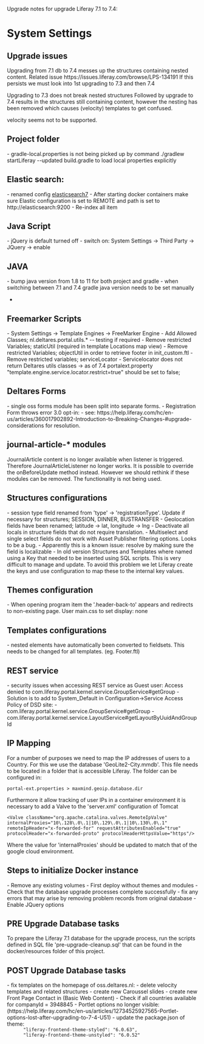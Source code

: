 Upgrade notes for upgrade Liferay 7.1 to 7.4:


<h1>System Settings</h1>

<h2>Upgrade issues</h2>
Upgrading from 7.1 db to 7.4 messes up the structures containing nested content. Related issue https://issues.liferay.com/browse/LPS-134191
If this persists we must look into 1st upgrading to 7.3 and then 7.4

Upgrading to 7.3 does not break nested structures 
Followed by upgrade to 7.4 results in the structures still containing content, however the nesting has been removed
which causes (velocity) templates to get confused.

velocity seems not to be supported.

<h2>Project folder</h2>
- gradle-local.properties is not being picked up by command ./gradlew startLiferay 
  --updated build.gradle to load local properties explicitly

<h2>Elastic search:</h2>
- renamed config <a href="./configs/docker/osgi/configs/com.liferay.portal.search.elasticsearch7.configuration.ElasticsearchConfiguration.config" >elasticsearch7</a>
- After starting docker containers make sure Elastic configuration is set to REMOTE and path is set to http://elasticsearch:9200
- Re-index all item

<h2>Java Script</h2>
- jQuery is default turned off
- switch on: System Settings -> Third Party -> JQuery -> enable

<h2>JAVA</h2>
- bump java version from 1.8 to 11 for both project and gradle
- when switching between 7.1 and 7.4 gradle java version needs to be set manually

- 
<h2>Freemarker Scripts</h2>
- System Settings -> Template Engines -> FreeMarker Engine
- Add Allowed Classes; nl.deltares.portal.utils.* -- testing if required
- Remove restricted Variables; staticUtil (required in template Locations map view)
- Remove restricted Variables; objectUtil in order to retrieve footer in init_custom.ftl
- Remove restricted variables; serviceLocator
- Servicelocator does not return Deltares utils classes -> as of 7.4 portalext.property "template.engine.service.locator.restrict=true" 
  should be set to false;

<h2>Deltares Forms</h2>
- single oss forms module has been split into separate forms.
- Registration Form throws error 3.0 opt-in:
  - see: https://help.liferay.com/hc/en-us/articles/360017902892-Introduction-to-Breaking-Changes-#upgrade-considerations for resolution.

<h2>journal-article-* modules</h2>
<p>
JournalArticle content is no longer available when listener is triggered. Therefore JournalArticleListener no longer works.
It is possible to override the onBeforeUpdate method instead. However we should rethink if these modules 
can be removed. The functionality is not being used.
</p> 

<h2>Structures configurations</h2>
- session type field renamed from 'type' -> 'registrationType'. Update if necessary for structures; SESSION, DINNER, BUSTRANSFER
- Geolocation fields have been renamed; latitude -> lat, longitude -> lng
- Deactivate all locals in structure fields that do not require translation.
- Multiselect and single select fields do not work with Asset Publisher filtering options. Looks to be a bug. 
  - Apparently this is a known issue: resolve by making sure the field is localizable
- In old version Structures and Templates where named using a Key that needed to be inserted using SQL scripts. 
  This is very difficult to manage and update. To avoid this problem we let Liferay create the keys and use configuration to map these to the internal key values.

<h2>Themes configuration</h2>
- When opening program item the '.header-back-to' appears and redirects to non-existing page. User main.css to set display: none 

<h2>Templates configurations</h2>
- nested elements have automatically been converted to fieldsets. This needs to be changed for all templates. (eg. Footer.ftl)

<h2>REST service</h2>
- security issues when accessing REST service as Guest user:  Access denied to com.liferay.portal.kernel.service.GroupService#getGroup
  - Solution is to add to System_Default in Configuration->Service Access Policy of DSD site: 
    - com.liferay.portal.kernel.service.GroupService#getGroup
    - com.liferay.portal.kernel.service.LayoutService#getLayoutByUuidAndGroupId

<h2>IP Mapping</h2>
For a number of purposes we need to map the IP addresses of users to a Country. For this we use the database 'GeoLite2-City.mmdb'. 
This file needs to be located in a folder that is accessible Liferay. The folder can be configured in: <p> <code>portal-ext.properties > maxmind.geoip.database.dir</code></p>

Furthermore it allow tracking of user IPs in a container environment it is necessary to add a Valve to the 'server.xml' configuration of Tomcat 
<p><code>&lt;Valve className=&quot;org.apache.catalina.valves.RemoteIpValve&quot; internalProxies=&quot;10\.128\.0\.1|10\.129\.0\.1|10\.130\.0\.1&quot; remoteIpHeader=&quot;x-forwarded-for&quot; requestAttributesEnabled=&quot;true&quot; protocolHeader=&quot;x-forwarded-proto&quot; protocolHeaderHttpsValue=&quot;https&quot;/&gt;</code></p>

Where the value for 'internalProxies' should be updated to match that of the google cloud environment. 

<h2>Steps to initialize Docker instance</h2>
- Remove any existing volumes
- First deploy without themes and modules
- Check that the database upgrade processes complete successfully 
  - fix any errors that may arise by removing problem records from original database
- Enable JQuery options

<h2>PRE Upgrade Database tasks</h2>
To prepare the Liferay 7.1 database for the upgrade process, run the scripts defined in SQL file 'pre-upgrade-cleanup.sql'
that can be found in the docker/resources folder of this project.


<h2>POST Upgrade Database tasks</h2>
- fix templates on the homepage of oss.deltares.nl:
  - delete velocity templates and related structures
  - create new Caroussel slides
  - create new Front Page Contact in (Basic Web Content)
- Check if all countries available for companyId = 3948845
- Portlet options no longer visible: (https://help.liferay.com/hc/en-us/articles/12734525927565-Portlet-options-lost-after-upgrading-to-7-4-U51)
  - update the package.json of theme:
    <code>
      "liferay-frontend-theme-styled": "6.0.63",
      "liferay-frontend-theme-unstyled": "6.0.52"
    </code>